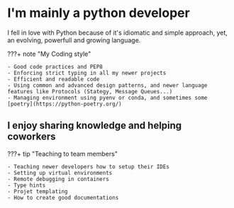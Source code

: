 # I'm mainly a python developer

I fell in love with Python because of it's idiomatic and simple approach, yet, an evolving, powerfull and growing language.

???+ note "My Coding style"

    - Good code practices and PEP8
    - Enforcing strict typing in all my newer projects
    - Efficient and readable code
    - Using common and advanced design patterns, and newer language features like Protocols (Stategy, Message Queues...)
    - Managing environment using pyenv or conda, and sometimes some [poetry](https://python-poetry.org/)

## I enjoy sharing knowledge and helping coworkers

???+ tip "Teaching to team members"

    - Teaching newer developers how to setup their IDEs
    - Setting up virtual environments
    - Remote debugging in containers
    - Type hints
    - Projet templating
    - How to create good documentations


